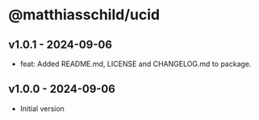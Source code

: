 # @matthiasschild/ucid

## v1.0.1 - 2024-09-06

- feat: Added README.md, LICENSE and CHANGELOG.md to package.

## v1.0.0 - 2024-09-06

- Initial version

